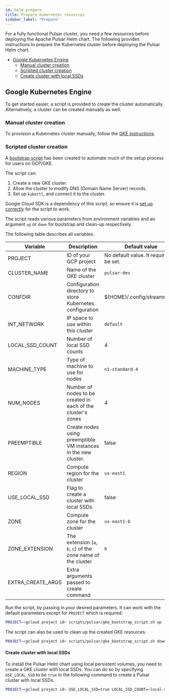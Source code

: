 ```yaml
---
id: helm-prepare
title: Prepare Kubernetes resources
sidebar_label: "Prepare"
---
```


For a fully functional Pulsar cluster, you need a few resources before deploying the Apache Pulsar Helm chart. The following provides instructions to prepare the Kubernetes cluster before deploying the Pulsar Helm chart.

- [Google Kubernetes Engine](#google-kubernetes-engine)
  - [Manual cluster creation](#manual-cluster-creation)
  - [Scripted cluster creation](#scripted-cluster-creation)
  - [Create cluster with local SSDs](#create-cluster-with-local-ssds)

## Google Kubernetes Engine

To get started easier, a script is provided to create the cluster automatically. Alternatively, a cluster can be created manually as well.

### Manual cluster creation

To provision a Kubernetes cluster manually, follow the [GKE instructions](https://cloud.google.com/kubernetes-engine/docs/how-to/creating-a-cluster).

### Scripted cluster creation

A [bootstrap script](https://github.com/streamnative/charts/tree/master/scripts/pulsar/gke_bootstrap_script.sh) has been created to automate much of the setup process for users on GCP/GKE.

The script can:

1. Create a new GKE cluster.
2. Allow the cluster to modify DNS (Domain Name Server) records.
3. Set up `kubectl`, and connect it to the cluster.

Google Cloud SDK is a dependency of this script, so ensure it is [set up correctly](helm-tools.md) for the script to work.

The script reads various parameters from environment variables and an argument `up` or `down` for bootstrap and clean-up respectively.

The following table describes all variables.

| **Variable** | **Description** | **Default value** |
| ------------ | --------------- | ----------------- |
| PROJECT      | ID of your GCP project | No default value. It requires to be set. |
| CLUSTER_NAME | Name of the GKE cluster | `pulsar-dev` |
| CONFDIR | Configuration directory to store Kubernetes configuration | ${HOME}/.config/streamnative |
| INT_NETWORK | IP space to use within this cluster | `default` |
| LOCAL_SSD_COUNT | Number of local SSD counts | 4 |
| MACHINE_TYPE | Type of machine to use for nodes | `n1-standard-4` |
| NUM_NODES | Number of nodes to be created in each of the cluster's zones | 4 |
| PREEMPTIBLE | Create nodes using preemptible VM instances in the new cluster. | false |
| REGION | Compute region for the cluster | `us-east1` |
| USE_LOCAL_SSD | Flag to create a cluster with local SSDs | false |
| ZONE | Compute zone for the cluster | `us-east1-b` |
| ZONE_EXTENSION | The extension (`a`, `b`, `c`) of the zone name of the cluster | `b` |
| EXTRA_CREATE_ARGS | Extra arguments passed to create command | |

Run the script, by passing in your desired parameters. It can work with the default parameters except for `PROJECT` which is required:

```bash
PROJECT=<gcloud project id> scripts/pulsar/gke_bootstrap_script.sh up
```

The script can also be used to clean up the created GKE resources.

```bash
PROJECT=<gcloud project id> scripts/pulsar/gke_bootstrap_script.sh down
```

#### Create cluster with local SSDs

To install the Pulsar Helm chart using local persistent volumes, you need to create a GKE cluster with local SSDs. You can do so by specifying `USE_LOCAL_SSD` to be `true` in the following command to create a Pulsar cluster with local SSDs.

```bash
PROJECT=<gcloud project id> USE_LOCAL_SSD=true LOCAL_SSD_COUNT=<local-ssd-count> scripts/pulsar/gke_bootstrap_script.sh up
```

